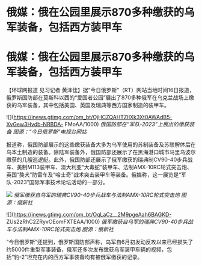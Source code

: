 # 俄媒：俄在公园里展示870多种缴获的乌军装备，包括西方装甲车

# 俄媒：俄在公园里展示870多种缴获的乌军装备，包括西方装甲车

【环球网报道 见习记者
黄泽佳】据“今日俄罗斯”（RT）网站当地时间16日报道，俄罗斯国防部在莫斯科以西的“爱国者公园”展出了870多种俄军在乌克兰战场上缴获的乌军装备，其中包括美国、英国及瑞典等西方国家制造的装甲车。

![](https://inews.gtimg.com/om_bt/OjHCZQAHTZIIXk3Xt0AWAdB5-XvGew3Hvdb-NRBDA-
FMoAA/1000) _俄国防部在“军队-2023”上展出的缴获装备 图源：“今日俄罗斯”电视台网站_

报道称，俄国防部展示的这些缴获装备大多为乌军使用的苏制装备及苏联解体后在乌本土制造的装备。除陆军装备外，俄国防部还展示了在黑海港口城市马里乌波尔缴获的几艘巡逻艇。此外，俄国防部还展示了俄军缴获的瑞典制CV90-40步兵战车、美制M113装甲车、澳大利亚“大毒蛇”装甲车、法制AMX-10RC轮式突击炮、英国“獒犬”防雷车及“哈士奇”战术突击装甲车等装备。俄媒称，这一展览是“军队-2023”国际军事技术论坛活动的一部分。

![](https://inews.gtimg.com/om_bt/OezpU_vxOWD_QtDu6fJUj2Mqw5QsVQmDg7DXwefTOGAgUAA/1000)
_俄军缴获自乌军的瑞典CV90-40步兵战车与法制AMX-10RC轮式突击炮 图源：俄新社_

![](https://inews.gtimg.com/om_bt/OqLaCz__2M9pgeAah6BAGKD-
ZUs2zRhC2ZRyvOEomFXTEAA/1000) _俄军缴获自乌军的瑞典CV90-40步兵战车与法制AMX-10RC轮式突击炮 图源：俄新社_

“今日俄罗斯”还提到，俄罗斯国防部声称，乌军自6月初发动反攻以来已经损失了约5000件重型军事装备，俄军还多次发布缴获乌军装甲车辆的视频，包括“豹-2”坦克在内的西方军事装备均有被俄军缴获的记录。

